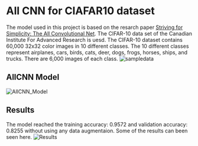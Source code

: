 # All CNN for CIAFAR10 dataset
The model used in this project is based on the resarch paper [Striving for Simplicity: The All Convolutional Net](https://arxiv.org/abs/1412.6806). The CIFAR-10 data set of the Canadian Institute For Advanced Research is uesd. The CIFAR-10 dataset contains 60,000 32x32 color images in 10 different classes. The 10 different classes represent airplanes, cars, birds, cats, deer, dogs, frogs, horses, ships, and trucks. There are 6,000 images of each class.
![sampledata](https://user-images.githubusercontent.com/19656640/98034026-a584f500-1e16-11eb-8958-45065408392b.png)
## AllCNN Model
![AllCNN_Model](https://user-images.githubusercontent.com/19656640/98032219-f810e200-1e13-11eb-8b20-78fe6b5bb9a4.png)

## Results
The model reached the training accuracy: 0.9572 and validation accuracy: 0.8255 without using any data augmentaion. 
Some of the results can been seen here.
![Results](https://user-images.githubusercontent.com/19656640/98033460-cf89e780-1e15-11eb-98e4-f412064e9830.png)

